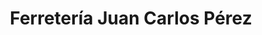 ---
title: "Ferretería Juan Carlos Pérez"
url: /freire/ferreteria-juan-carlos-perez/
shop: hágalo usted mismo
---